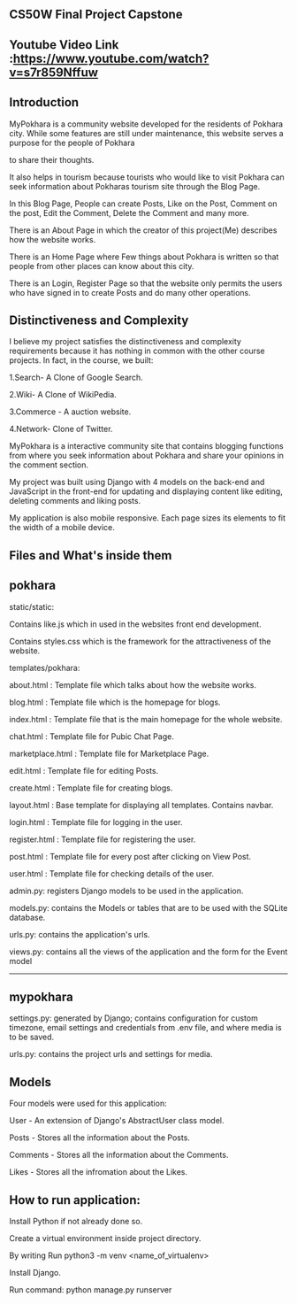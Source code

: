 CS50W Final Project Capstone
-----------------------------

Youtube Video Link :https://www.youtube.com/watch?v=s7r859Nffuw
-----------------------------------------------------------------


Introduction
---------------------------------------------------------------------------------------------------------------------------------------------------------------------------------------
MyPokhara is a community website developed for the residents of Pokhara city. While some features are still under maintenance, this website serves a purpose for the people of Pokhara

to share their thoughts.

It also helps in tourism because tourists who would like to visit Pokhara can seek information about Pokharas tourism site through the Blog Page.

In this Blog Page, People can create Posts, Like on the Post, Comment on the post, Edit the Comment, Delete the Comment and many more.

There is an About Page in which the creator of this project(Me) describes how the website works. 

There is an Home Page where Few things about Pokhara is written so that people from other places can know about this city.

There is an Login, Register Page so that the website only permits the users who have signed in to create Posts and do many other operations.


Distinctiveness and Complexity
----------------------------------------------------------------------------------------------------------------------------------------------------------------------------------

I believe my project satisfies the distinctiveness and complexity requirements because it has nothing in common with the other course projects. In fact, in the course, we built:

1.Search- A Clone of Google Search.

2.Wiki- A Clone of WikiPedia.

3.Commerce - A auction website.

4.Network- Clone of Twitter.

MyPokhara is a interactive community site that contains blogging functions from where you seek information about Pokhara and share your opinions in the comment section. 

My project was built using Django with 4 models on the back-end and JavaScript in the front-end for updating and displaying content like editing, deleting comments and liking posts.

My application is also mobile responsive. Each page sizes its elements to fit the width of a mobile device.


Files and What's inside them 
---------------------------------------------------------------------------------

pokhara
-------------------------------------------------------------------------------
static/static:

Contains like.js which in used in the websites front end development.

Contains styles.css which is the framework for the attractiveness of the website.

templates/pokhara:

about.html : Template file  which talks about how the website works.

blog.html : Template file which is the homepage for blogs.

index.html : Template file that is the  main homepage for the whole website.

chat.html : Template file for Pubic Chat Page.

marketplace.html : Template file for Marketplace Page.

edit.html : Template file for editing Posts.

create.html : Template file for creating blogs.

layout.html : Base template for displaying all templates. Contains navbar.

login.html : Template file for logging in the user.

register.html : Template file for registering the user.

post.html : Template file for every post after clicking on  View Post.

user.html : Template file for checking details of the user.


admin.py: registers Django models to be used in the application.

models.py: contains the Models or tables that are to be used with the SQLite database.

urls.py: contains the application's urls.

views.py: contains all the views of the application and the form for the Event model

----------------------------------------------------------------------------------------

mypokhara
-----------------------------------------------------------------------------------------
settings.py: generated by Django; contains configuration for custom timezone, email settings and credentials from .env file, and where media is to be saved.


urls.py: contains the project urls and settings for media.


Models
---------------------------------------------------------
Four models were used for this application:

User - An extension of Django's AbstractUser class model.

Posts - Stores all the information about the Posts.

Comments - Stores all the information about the Comments.

Likes - Stores all the infromation about the Likes. 



How to run application:
----------------------------------------------------------

Install Python if not already done so.


Create a virtual environment inside project directory.


By writing Run python3 -m venv <name_of_virtualenv>

Install Django.

Run command:
python manage.py runserver
